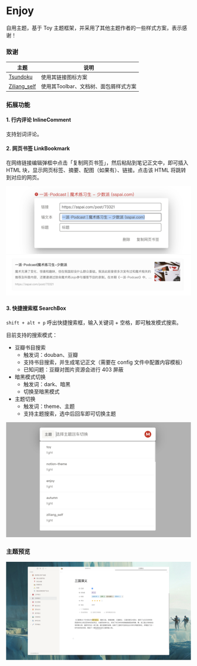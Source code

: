 # Enjoy

自用主题，基于 Toy 主题框架，并采用了其他主题作者的一些样式方案，表示感谢！



### 致谢

| 主题 | 说明 | 
| ---- | ---- | 
| [Tsundoku](https://github.com/Achuan-2/siyuan-themes-tsundoku-stone) | 使用其链接图标方案 |
|  [Ziliang_self](https://github.com/zilianghm/ziliang_self)| 使用其Toolbar、文档树、面包屑样式方案 |

### 拓展功能

#### 1. 行内评论 InlineComment

支持划词评论。

#### 2. 网页书签 LinkBookmark


在网络链接编辑弹框中点击「复制网页书签」，然后粘贴到笔记正文中，即可插入 HTML 块，显示网页标签、摘要、配图（如果有）、链接。点击该 HTML 将跳转到对应的网页。

![preview](https://raw.githubusercontent.com/langzhou/enjoy-theme-for-siyuan/main/previews/linkcard-1.png)
![preview](https://raw.githubusercontent.com/langzhou/enjoy-theme-for-siyuan/main/previews/linkcard-2.png)

#### 3. 快捷搜索框 SearchBox

`shift + alt + p` 呼出快捷搜索框，输入关键词 + 空格，即可触发模式搜索。

目前支持的搜索模式：

- 豆瓣书目搜索
  - 触发词：douban、豆瓣
  - 支持书目搜索，并生成笔记正文（需要在 config 文件中配置内容模板）
  - 已知问题：豆瓣对图片资源会进行 403 屏蔽
- 暗黑模式切换
  - 触发词：dark、暗黑
  - 切换至暗黑模式
- 主题切换
  - 触发词：theme、主题
  - 支持主题搜索，选中后回车即可切换主题

![preview](https://raw.githubusercontent.com/langzhou/enjoy-theme-for-siyuan/main/previews/searchbox.png)
### 主题预览


![preview](https://raw.githubusercontent.com/langzhou/enjoy-theme-for-siyuan/main/preview.png?token=GHSAT0AAAAAABUPXBTMWFEVXQLTT5O4WQYGYUDRGDA)
